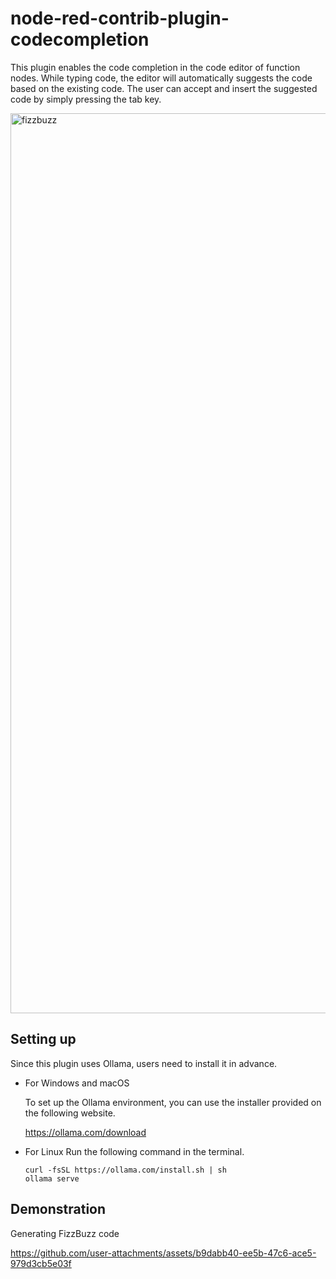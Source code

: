# node-red-contrib-plugin-codecompletion

This plugin enables the code completion in the code editor of function nodes.
While typing code, the editor will automatically suggests the code based on the existing code.
The user can accept and insert the suggested code by simply pressing the tab key.

<img width="1440" alt="fizzbuzz" src="https://github.com/user-attachments/assets/1611a5a3-bb8e-41a1-8f29-2b747a2f88e5">

## Setting up
Since this plugin uses Ollama, users need to install it in advance.

- For Windows and macOS

  To set up the Ollama environment, you can use the installer provided on the following website.

  https://ollama.com/download

- For Linux
  Run the following command in the terminal.
  ```
  curl -fsSL https://ollama.com/install.sh | sh
  ollama serve
  ```

## Demonstration
Generating FizzBuzz code


https://github.com/user-attachments/assets/b9dabb40-ee5b-47c6-ace5-979d3cb5e03f


